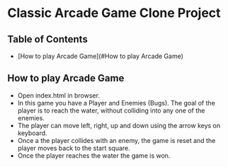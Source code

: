 # Classic Arcade Game Clone Project

## Table of Contents

- [How to play Arcade Game](#How to play Arcade Game)


## How to play Arcade Game
* Open index.html in browser.
* In this game you have a Player and Enemies (Bugs). The goal of the player is to reach the water, without colliding into any one of the enemies.
* The player can move left, right, up and down using the arrow keys on keyboard.
* Once a the player collides with an enemy, the game is reset and the player moves back to the start square.
* Once the player reaches the water the game is won.
